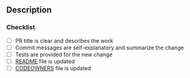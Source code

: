 <!--
  Please make sure you have read the contributing guidelines.
  https://github.com/moorara/actions/blob/master/CONTRIBUTING.md

  If this pull request addresses an issue, make sure your description includes "Resolves #xx", "Fixes #xx", or "Closes #xx".
  https://help.github.com/articles/closing-issues-using-keywords

  If any checklist item is not applicable or relevant, replace it with [N/A].
-->

## Description

### Checklist

  - [ ] PR title is clear and describes the work
  - [ ] Commit messages are self-explanatory and summarize the change
  - [ ] Tests are provided for the new change
  - [ ] [README](../README.md) file is updated
  - [ ] [CODEOWNERS](./CODEOWNERS) file is updated

